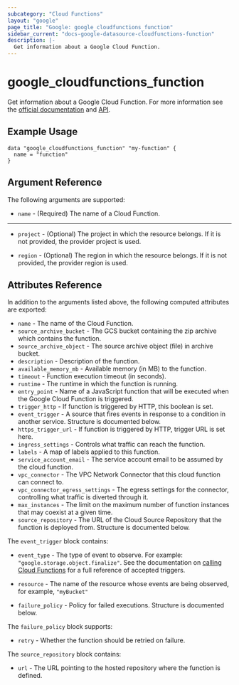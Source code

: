 ```yaml
---
subcategory: "Cloud Functions"
layout: "google"
page_title: "Google: google_cloudfunctions_function"
sidebar_current: "docs-google-datasource-cloudfunctions-function"
description: |-
  Get information about a Google Cloud Function.
---
```


# google\_cloudfunctions\_function

Get information about a Google Cloud Function. For more information see
the [official documentation](https://cloud.google.com/functions/docs/)
and [API](https://cloud.google.com/functions/docs/apis).

## Example Usage

```hcl
data "google_cloudfunctions_function" "my-function" {
  name = "function"
}
```

## Argument Reference

The following arguments are supported:

* `name` - (Required) The name of a Cloud Function.

- - -

* `project` - (Optional) The project in which the resource belongs. If it
    is not provided, the provider project is used.

* `region` - (Optional) The region in which the resource belongs. If it
    is not provided, the provider region is used.

## Attributes Reference

In addition to the arguments listed above, the following computed attributes are
exported:

* `name` - The name of the Cloud Function.
* `source_archive_bucket` - The GCS bucket containing the zip archive which contains the function.
* `source_archive_object` - The source archive object (file) in archive bucket.
* `description` - Description of the function.
* `available_memory_mb` - Available memory (in MB) to the function.
* `timeout` - Function execution timeout (in seconds).
* `runtime` - The runtime in which the function is running.
* `entry_point` - Name of a JavaScript function that will be executed when the Google Cloud Function is triggered.
* `trigger_http` - If function is triggered by HTTP, this boolean is set.
* `event_trigger` - A source that fires events in response to a condition in another service. Structure is documented below.
* `https_trigger_url` - If function is triggered by HTTP, trigger URL is set here.
* `ingress_settings` - Controls what traffic can reach the function.
* `labels` - A map of labels applied to this function.
* `service_account_email` - The service account email to be assumed by the cloud function.
* `vpc_connector` - The VPC Network Connector that this cloud function can connect to. 
* `vpc_connector_egress_settings` - The egress settings for the connector, controlling what traffic is diverted through it.
* `max_instances` - The limit on the maximum number of function instances that may coexist at a given time.
* `source_repository` - The URL of the Cloud Source Repository that the function is deployed from. Structure is documented below.

The `event_trigger` block contains:

* `event_type` - The type of event to observe. For example: `"google.storage.object.finalize"`.
See the documentation on [calling Cloud Functions](https://cloud.google.com/functions/docs/calling/)
for a full reference of accepted triggers.

* `resource` - The name of the resource whose events are being observed, for example, `"myBucket"`

* `failure_policy` - Policy for failed executions. Structure is documented below.

The `failure_policy` block supports:

* `retry` - Whether the function should be retried on failure.


The `source_repository` block contains:

* `url` - The URL pointing to the hosted repository where the function is defined.
